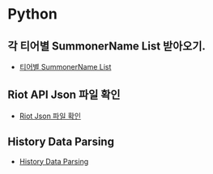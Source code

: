 
# Python
## 각 티어별 SummonerName List 받아오기.
- [티어별 SummonerName List](./summonerNameList.md)

## Riot API Json 파일 확인
- [Riot Json 파일 확인](./API_JSON_파일확인.md)

## History Data Parsing
- [History Data Parsing](./HistoryData_Parsing.md)
